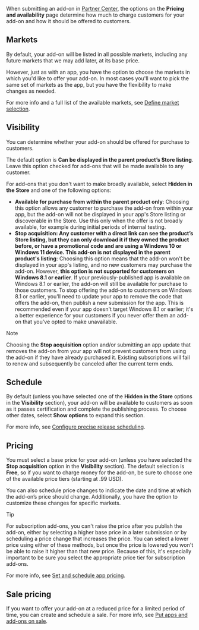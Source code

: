 When submitting an add-on in [Partner Center](https://partner.microsoft.com/dashboard), the options on the **Pricing and availability** page determine how much to charge customers for your add-on and how it should be offered to customers.

## Markets

By default, your add-on will be listed in all possible markets, including any future markets that we may add later, at its base price.

However, just as with an app, you have the option to choose the markets in which you'd like to offer your add-on. In most cases you'll want to pick the same set of markets as the app, but you have the flexibility to make changes as needed.

For more info and a full list of the available markets, see [Define market selection](../../../apps/publish/publish-your-app/market-selection.md).

## Visibility

You can determine whether your add-on should be offered for purchase to customers.

The default option is **Can be displayed in the parent product’s Store listing**. Leave this option checked for add-ons that will be made available to any customer.

For add-ons that you don't want to make broadly available, select **Hidden in the Store** and one of the following options:

- **Available for purchase from within the parent product only**: Choosing this option allows any customer to purchase the add-on from within your app, but the add-on will not be displayed in your app's Store listing or discoverable in the Store. Use this only when the offer is not broadly available, for example during initial periods of internal testing.
- **Stop acquisition: Any customer with a direct link can see the product’s Store listing, but they can only download it if they owned the product before, or have a promotional code and are using a Windows 10 or Windows 11 device. This add-on is not displayed in the parent product's listing**: Choosing this option means that the add-on won't be displayed in your app's listing, and no new customers may purchase the add-on. However, **this option is not supported for customers on Windows 8.1 or earlier**. If your previously-published app is available on Windows 8.1 or earlier, the add-on will still be available for purchase to those customers. To stop offering the add-on to customers on Windows 8.1 or earlier, you'll need to update your app to remove the code that offers the add-on, then publish a new submission for the app. This is recommended even if your app doesn't target Windows 8.1 or earlier; it's a better experience for your customers if you never offer them an add-on that you've opted to make unavailable.

 > [!NOTE]
 > Choosing the **Stop acquisition** option and/or submitting an app update that removes the add-on from your app will not prevent customers from using the add-on if they have already purchased it. Existing subscriptions will fail to renew and subsequently be canceled after the current term ends.

## Schedule

By default (unless you have selected one of the **Hidden in the Store** options in the **Visibility** section), your add-on will be available to customers as soon as it passes certification and complete the publishing process. To choose other dates, select **Show options** to expand this section.

For more info, see [Configure precise release scheduling](../../../apps/publish/publish-your-app/release-schedule.md).

## Pricing

You must select a base price for your add-on (unless you have selected the **Stop acquisition** option in the **Visibility** section). The default selection is **Free**, so if you want to charge money for the add-on, be sure to choose one of the available price tiers (starting at .99 USD).

You can also schedule price changes to indicate the date and time at which the add-on’s price should change. Additionally, you have the option to customize these changes for specific markets.

> [!TIP]
> For subscription add-ons, you can't raise the price after you publish the add-on, either by selecting a higher base price in a later submission or by scheduling a price change that increases the price. You can select a lower price using either of these methods, but once the price is lowered you won't be able to raise it higher than that new price. Because of this, it's especially important to be sure you select the appropriate price tier for subscription add-ons.

For more info, see [Set and schedule app pricing](/uwp/publish/set-and-schedule-app-pricing).

## Sale pricing

If you want to offer your add-on at a reduced price for a limited period of time, you can create and schedule a sale. For more info, see [Put apps and add-ons on sale](/uwp/publish/put-apps-and-add-ons-on-sale).
